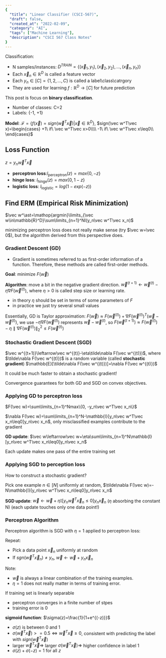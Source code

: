 ```yaml
---
{
  "title": "Linear Classifier (CSCI-567)",
  "draft": false,
  "created_at": "2022-02-09",
  "category": "AI",
  "tags": ["Machine Learning"],
  "description": "CSCI 567 Class Notes"
}
---
```


Classification:

* N samples/instances: $D^{TRAIN}=\{(\vec x_1, y_1),(\vec x_2, y_2),...,(\vec x_n, y_n)\}$
* Each $\vec x_n \in \mathbb{R}^D$ is called a feature vector
* Each $y_n\in[C]=\{1,2,...,C\}$ is called a label\class\catrgory
* They are used for learning $f:\mathbb{R}^D\rightarrow[C]$ for future prediction

This post is focus on **binary classification**.

* Number of classes: C=2
* Labels: {-1, +1}

**Model**: $\mathcal F=\{f(\vec x)=sign(\vec w^T\vec x)|\vec x\in\mathbb{R}^D\}$, $sign(\vec w^T\vec x)=\begin{cases} +1\ if\ \vec w^T\vec x>0\\\\ -1\ if\ \vec w^T\vec x\leq0\\ \end{cases}$

## Loss Function

$z=y_n\vec w^T\vec x$

* **perceptron loss**:$l_{\mathrm{perceptron}}(z)=max\{0, -z\}$
* **hinge loss**: $l_\mathrm{hinge}(z)=max\{0,1-z\}$
* **logistic loss**: $l_\mathrm{logistic}=log(1-exp(-z))$

## Find ERM (Empirical Risk Minimization)

$\vec w^\ast=\mathop{argmin}\limits_{\vec w\in\mathbb{R}^D}\sum\limits_{n=1}^Nl(y_n\vec w^T\vec x_n)$

minimizing perceptron loss does not really make sense (try $\vec w=\vec 0$), but the algorithm derived from this perspective does.

### Gradient Descent (GD)

* Gradient is sometimes referred to as first-order information of a function. Therefore, these methods are called first-order methods.

**Goal**: minimize $F(\vec w)$

**Algorithm**: move a bit in the negative gradient direction. $\vec w^{(t+1)}\leftarrow\vec w^{(t)}-\eta\nabla F(\vec w^{(t)})$, where $\eta>0$ is called step size or learning rate.

* in theory $\eta$ should be set in terms of some parameters of $F$
* in practice we just try several small values

Essentially, GD is Taylor approximation: $F(\vec w)\approx F(\vec w^{(t)})+\nabla F(\vec w^{(t)})^T(\vec w-\vec w^{(t)})$, we use $-\eta\nabla F(\vec w^{(t)})$ represents $\vec w-\vec w^{(t)}$, so $F(\vec w^{(t+1)})\approx F(\vec w^{(t)})-\eta\parallel\nabla F(\vec w^{(t)})\parallel_2^2\leq F(\vec w^{(t)})$

### Stochastic Gradient Descent (SGD)

$\vec w^{(t+1)}\leftarrow\vec w^{(t)}-\eta\tilde\nabla F(\vec w^{(t)})$, where $\tilde\nabla F(\vec w^{(t)})$ is a random variable (called **stochastic gradient**) $\mathbb{E}[\tilde\nabla F(\vec w^{(t)})]=\nabla F(\vec w^{(t)})$

It could be much faster to obtain a stochastic gradient!

Convergence guarantees for both GD and SGD on convex objectives.

### Applying GD to perceptron loss

$F(\vec w)=\sum\limits_{n=1}^Nmax\{0, -y_n\vec w^T\vec x_n\}$

$\nabla F(\vec w)=\sum\limits_{n=1}^N-\mathbb{I}[y_n\vec w^T\vec x_n\leq0]y_n\vec x_n$, only misclassified examples contribute to the gradient

**GD update**: $\vec w\leftarrow\vec w+\eta\sum\limits_{n=1}^N\mathbb{I}[y_n\vec w^T\vec x_n\leq0]y_n\vec x_n$

Each update makes one pass of the entire training set

### Applying SGD to perception loss

How to construct a stochastic gradient?

Pick one example $n\in[N]$ uniformly at random, $\tilde\nabla F(\vec w)=-N\mathbb{I}[y_n\vec w^T\vec x_n\leq0]y_n\vec x_n$

**SGD update**: $\vec w\leftarrow\vec w+\eta\mathbb{I}[y_n\vec w^T\vec x_n\leq0]y_n\vec x_n$ ($\eta$ absorbing the constant N) (each update touches only one data point!)

### Perceptron Algorithm

Perceptron algorithm is SGD with $\eta=1$ applied to perceptron loss:

Repeat:

* Pick a data point $\vec x_n$ uniformly at random
* If $sgn(\vec w^T\vec x_n)\neq y_n$, $\vec w\leftarrow\vec w+y_n\vec x_n$

Note:

* $\vec w$ is always a linear combination of the training examples.
* $\eta=1$ does not really matter in terms of training error.

If training set is linearly separable

* perceptron converges in a finite number of stpes
* training error is 0

**sigmoid function**: $\sigma(z)=\frac{1}{1+e^{(-z)}}$

* $\sigma(z)$ is between 0 and 1
* $\sigma(\vec w^T\vec x)>=0.5 \Leftrightarrow\vec w^T\vec x\geq0$, consistent with predicting the label with $sign(\vec w^T\vec x)$
* larger $\vec w^T\vec x\Rightarrow$ larger $\sigma(\vec w^T\vec x)\Rightarrow$ higher confidence in label 1
* $\sigma(z)+\sigma(-z)=1$ for all $z$